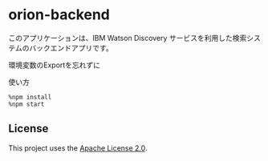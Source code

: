 # orion-backend

このアプリケーションは、IBM Watson Discovery サービスを利用した検索システムのバックエンドアプリです。

環境変数のExportを忘れずに

使い方

```
%npm install
%npm start
```


## License

This project uses the [Apache License 2.0](LICENSE.txt).
